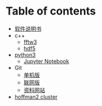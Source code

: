 # Table of contents

* [软件说明书](README.md)
* c++
  * [fftw3](c++-environment/fftw3.md)
  * [hdf5](c++-environment/hdf5.md)
* [python3](untitled-1/README.md)
  * [Jupyter Notebook](untitled-1/jupyter-notebook.md)
* Git
  * [单机版](untitled/git-zong-jie.md)
  * [联网版](untitled/github-zong-jie.md)
  * [资料网站](untitled/wen-dang.md)
* [hoffman2 cluster](hoffman2-cluster.md)

